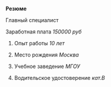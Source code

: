 **Резюме**


Главный специалист

Заработная плата _150000 руб_

1. Опыт работы _10 лет_

2. Место рождения _Москва_

3. Учебное заведение _МГОУ_

4. Водительское удостоверение _кат.В_
